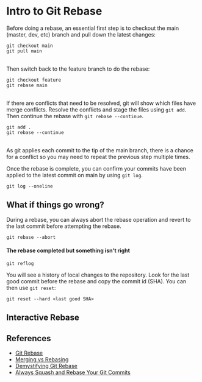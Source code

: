 # Intro to Git Rebase

Before doing a rebase, an essential first step is to checkout the main (master, dev, etc) branch and pull down the latest changes:

```
git checkout main
git pull main
```
\
Then switch back to the feature branch to do the rebase:

```
git checkout feature
git rebase main
```
\
If there are conflicts that need to be resolved, git will show which files have merge conflicts. Resolve the conflicts and stage the files using `git add`. Then continue the rebase with `git rebase --continue`.

```
git add .
git rebase --continue
```
\
As git applies each commit to the tip of the main branch, there is a chance for a conflict so you may need to repeat the previous step multiple times.


Once the rebase is complete, you can confirm your commits have been applied to the latest commit on main by using `git log`.

```
git log --oneline
```

## What if things go wrong?

During a rebase, you can always abort the rebase operation and revert to the last commit before attempting the rebase.

```
git rebase --abort
```

#### The rebase completed but something isn't right

```
git reflog
```

You will see a history of local changes to the repository. Look for the last good commit before the rebase and copy the commit id (SHA). You can then use `git reset`:

```
git reset --hard <last good SHA>
```

## Interactive Rebase


## References

* [Git Rebase](https://git-scm.com/docs/git-rebase)
* [Merging vs Rebasing](https://www.atlassian.com/git/tutorials/merging-vs-rebasing)
* [Demystifying Git Rebase](https://www.thinktecture.com/en/tools/demystifying-git-rebase)
* [Always Squash and Rebase Your Git Commits](https://blog.carbonfive.com/always-squash-and-rebase-your-git-commits)